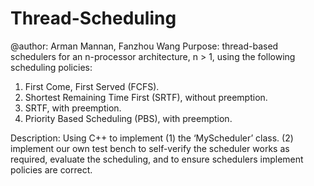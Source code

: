 # Thread-Scheduling

@author: Arman Mannan, Fanzhou Wang
Purpose: thread-based schedulers for an n-processor architecture, n > 1, using the following scheduling policies:

1.	First Come, First Served (FCFS).
2.	Shortest Remaining Time First (SRTF), without preemption.
3.	SRTF, with preemption.
4.	Priority Based Scheduling (PBS), with preemption.

Description: Using C++ to implement (1) the ‘MyScheduler’ class. (2) implement our own test bench to self-verify the scheduler works as required, evaluate the scheduling, and to ensure schedulers implement policies are correct.
